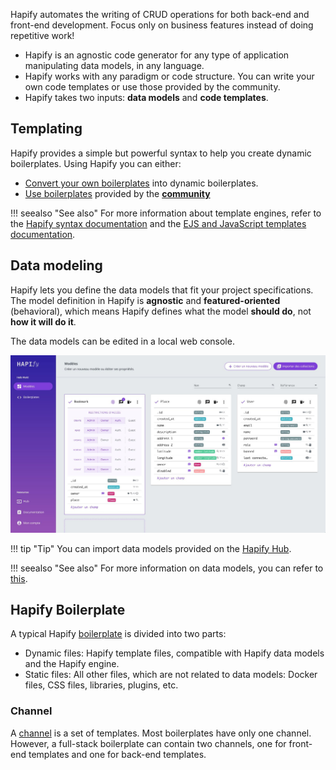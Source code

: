 Hapify automates the writing of CRUD operations for both back-end and front-end development.
Focus only on business features instead of doing repetitive work!

- Hapify is an agnostic code generator for any type of application manipulating data models, in any language.
- Hapify works with any paradigm or code structure. You can write your own code templates or use those provided by the community.
- Hapify takes two inputs: **data models** and **code templates**.

## Templating

Hapify provides a simple but powerful syntax to help you create dynamic boilerplates.
Using Hapify you can either:

- [Convert your own boilerplates](../create-boilerplate/introduction.md) into dynamic boilerplates.
- [Use boilerplates](../existing-boilerplate/introduction.md) provided by the **[community](https://hub.hapify.io/)**

!!! seealso "See also"
    For more information about template engines, refer to the [Hapify syntax documentation](../../reference/hapify-syntax.md) and the [EJS and JavaScript templates documentation](../../reference/ejs-javascript.md).

## Data modeling 

Hapify lets you define the data models that fit your project specifications. The model definition in Hapify is **agnostic** and **featured-oriented** (behavioral), which means Hapify defines what the model **should do**, not **how it will do it**.

The data models can be edited in a local web console.

![Hapify GUI - models edition](../../assets/gui-models-access.jpg 'Models Edition')

!!! tip "Tip"
    You can import data models provided on the [Hapify Hub](https://hub.hapify.io/).

!!! seealso "See also"
    For more information on data models, you can refer to [this](./models.md).

## Hapify Boilerplate

A typical Hapify [boilerplate](../concepts/terminology.md) is divided into two parts: 

- Dynamic files: Hapify template files, compatible with Hapify data models and the Hapify engine.
- Static files: All other files, which are not related to data models: Docker files, CSS files, libraries, plugins, etc.

### Channel

A [channel](../concepts/terminology.md) is a set of templates. Most boilerplates have only one channel. However, a full-stack boilerplate can contain two channels, one for front-end templates and one for back-end templates.
